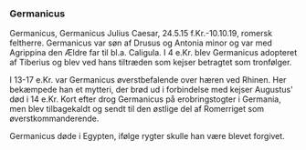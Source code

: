 ### Germanicus


Germanicus, Germanicus Julius Caesar, 24.5.15 f.Kr.-10.10.19, romersk feltherre. Germanicus var søn af Drusus og Antonia minor og var med Agrippina den Ældre far til bl.a. Caligula. I 4 e.Kr. blev Germanicus adopteret af Tiberius og blev ved hans tiltræden som kejser betragtet som tronfølger.

I 13-17 e.Kr. var Germanicus øverstbefalende over hæren ved Rhinen. Her bekæmpede han et mytteri, der brød ud i forbindelse med kejser Augustus' død i 14 e.Kr. Kort efter drog Germanicus på erobringstogter i Germania, men blev tilbagekaldt og sendt til den østlige del af Romerriget som øverstkommanderende.

Germanicus døde i Egypten, ifølge rygter skulle han være blevet forgivet.